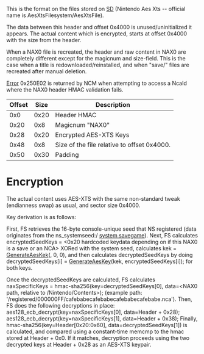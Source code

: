 This is the format on the files stored on
[SD](SD%20Filesystem.md "wikilink") (Nintendo Aes Xts -- official name
is AesXtsFilesystem/AesXtsFile).

The data between this header and offset 0x4000 is unused/uninitialized
it appears. The actual content which is encrypted, starts at offset
0x4000 with the size from the header.

When a NAX0 file is recreated, the header and raw content in NAX0 are
completely different except for the magicnum and size-field. This is the
case when a title is redownloaded/reinstalled, and when "save/" files
are recreated after manual deletion.

[Error](Error%20codes.md "wikilink") 0x250E02 is returned by NCM when
attempting to access a NcaId where the NAX0 header HMAC validation
fails.

| Offset | Size | Description                                 |
| ------ | ---- | ------------------------------------------- |
| 0x0    | 0x20 | Header HMAC                                 |
| 0x20   | 0x8  | Magicnum "NAX0"                             |
| 0x28   | 0x20 | Encrypted AES-XTS Keys                      |
| 0x48   | 0x8  | Size of the file relative to offset 0x4000. |
| 0x50   | 0x30 | Padding                                     |

# Encryption

The actual content uses AES-XTS with the same non-standard tweak
(endianness swap) as usual, and sector size 0x4000.

Key derivation is as follows:

First, FS retrieves the 16-byte console-unique seed that NS registered
(data originates from the ns\_systemseed:/ [system
savegame](Flash%20Filesystem#System%20Savegames.md##System_Savegames "wikilink")).
Next, FS calculates encryptedSeedKeys = \<0x20 hardcoded keydata
depending on if this NAX0 is a save or an NCA\> XORed with the system
seed, calculates kek =
[GenerateAesKek](SPL%20services#GenerateAesKek.md##GenerateAesKek "wikilink")(<hardcoded keydata>,
0, 0), and then calculates decryptedSeedKeys by doing
decryptedSeedKeys\[i\] =
[GenerateAesKey](SPL%20services#GenerateAesKey.md##GenerateAesKey "wikilink")(kek,
encryptedSeedKeys\[i\]); for both keys.

Once the decryptedSeedKeys are calculated, FS calculates naxSpecificKeys
= hmac-sha256(key=decryptedSeedKeys\[0\], data=\<NAX0 path, relative to
/Nintendo/Contents\>); (example path:
'/registered/000000FF/cafebabecafebabecafebabecafebabe.nca'). Then, FS
does the following decryptions in place:
aes128\_ecb\_decrypt(key=naxSpecificKeys\[0\], data=Header + 0x28);
aes128\_ecb\_decrypt(key=naxSpecificKeys\[1\], data=Header + 0x38);
Finally, hmac-sha256(key=Header\[0x20:0x60\],
data=decryptedSeedKeys\[1\]) is calculated, and compared using a
constant-time memcmp to the hmac stored at Header + 0x0. If it matches,
decryption proceeds using the two decrypted keys at Header + 0x28 as an
AES-XTS keypair.
